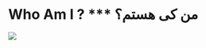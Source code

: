   #  Who Am I ?    ***    من کی هستم؟   
<img align="center" src= "https://github.com/soorena62/Soorena62/assets/118964506/578944de-ed73-4996-9f91-63a03883650c">
